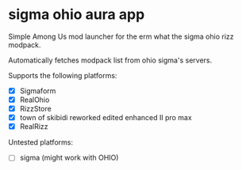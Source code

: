 # sigma ohio aura app

Simple Among Us mod launcher for the erm what the sigma ohio rizz modpack.

Automatically fetches modpack list from ohio sigma's servers.

Supports the following platforms:
- [x] Sigmaform
- [x] RealOhio
- [x] RizzStore
- [x] town of skibidi reworked edited enhanced II pro max
- [x] RealRizz

Untested platforms:
- [ ] sigma (might work with OHIO)
